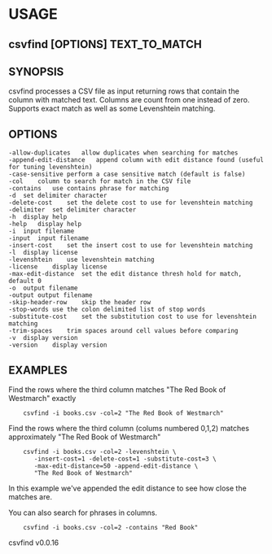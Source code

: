 
# USAGE

## csvfind [OPTIONS] TEXT_TO_MATCH

## SYNOPSIS

csvfind processes a CSV file as input returning rows that contain the column
with matched text. Columns are count from one instead of zero. Supports 
exact match as well as some Levenshtein matching.

## OPTIONS

	-allow-duplicates	allow duplicates when searching for matches
	-append-edit-distance	append column with edit distance found (useful for tuning levenshtein)
	-case-sensitive	perform a case sensitive match (default is false)
	-col	column to search for match in the CSV file
	-contains	use contains phrase for matching
	-d	set delimiter character
	-delete-cost	set the delete cost to use for levenshtein matching
	-delimiter	set delimiter character
	-h	display help
	-help	display help
	-i	input filename
	-input	input filename
	-insert-cost	set the insert cost to use for levenshtein matching
	-l	display license
	-levenshtein	use levenshtein matching
	-license	display license
	-max-edit-distance	set the edit distance thresh hold for match, default 0
	-o	output filename
	-output	output filename
	-skip-header-row	skip the header row
	-stop-words	use the colon delimited list of stop words
	-substitute-cost	set the substitution cost to use for levenshtein matching
	-trim-spaces	trim spaces around cell values before comparing
	-v	display version
	-version	display version

## EXAMPLES

Find the rows where the third column matches "The Red Book of Westmarch" exactly

```shell
    csvfind -i books.csv -col=2 "The Red Book of Westmarch"
```

Find the rows where the third column (colums numbered 0,1,2) matches approximately 
"The Red Book of Westmarch"

```shell
    csvfind -i books.csv -col=2 -levenshtein \
       -insert-cost=1 -delete-cost=1 -substitute-cost=3 \
       -max-edit-distance=50 -append-edit-distance \
       "The Red Book of Westmarch"
```

In this example we've appended the edit distance to see how close the matches are.

You can also search for phrases in columns.

```shell
    csvfind -i books.csv -col=2 -contains "Red Book"
```


csvfind v0.0.16
